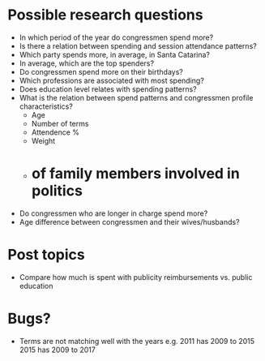 # Possible research questions

- In which period of the year do congressmen spend more?
- Is there a relation between spending and session attendance patterns?
- Which party spends more, in average, in Santa Catarina?
- In average, which are the top spenders?
- Do congressmen spend more on their birthdays?
- Which professions are associated with most spending?
- Does education level relates with spending patterns?
- What is the relation between spend patterns and congressmen profile characteristics?
    - Age
    - Number of terms
    - Attendence %
    - Weight
    - # of family members involved in politics
- Do congressmen who are longer in charge spend more?
- Age difference between congressmen and their wives/husbands?

# Post topics

- Compare how much is spent with publicity reimbursements vs. public education

# Bugs?

- Terms are not matching well with the years
e.g. 2011 has 2009 to 2015
2015 has 2009 to 2017